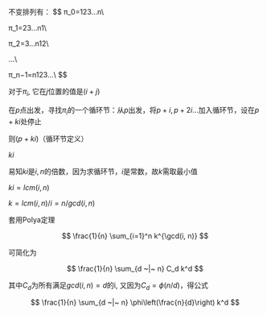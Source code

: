 不变排列有：
$$
π_0=123…n\\

π_1=23…n1\\

π_2=3…n12\\

…\\

π_n−1=n123…\\
$$

对于$π_i$,  它在$j$位置的值是$(i+j)%n$

在$p$点出发，寻找$π_i$的一个循环节：从$p$出发，将$p+i, p+2i...$加入循环节，设在$p+ki$处停止

则$(p+ki)%n=p$（循环节定义）

$ki%n=0$

易知$ki$是$i, n$的倍数，因为求循环节，$i$是常数，故$k​$需取最小值

$ki=lcm(i, n)$

$k=lcm(i, n)/i=n/gcd(i,n)$

套用Polya定理

$$
\frac{1}{n} \sum_{i=1}^n k^{\gcd(i, n)}
$$

可简化为

$$
\frac{1}{n} \sum_{d ~|~ n} C_d k^d
$$

其中$C_d$为所有满足$gcd(i, n)=d$的i, 又因为$C_d = \phi(n / d)$，得公式

$$
\frac{1}{n} \sum_{d ~|~ n} \phi\left(\frac{n}{d}\right) k^d
$$

